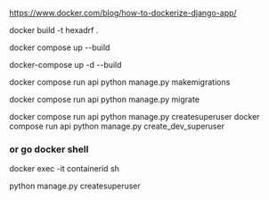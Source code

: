 https://www.docker.com/blog/how-to-dockerize-django-app/

docker build -t hexadrf .

docker compose up --build

docker-compose up -d --build

docker compose run api python manage.py makemigrations

docker compose run api python manage.py migrate

docker compose run api python manage.py createsuperuser
docker compose run api python manage.py create_dev_superuser

### or go docker shell
docker exec -it containerid sh

python manage.py createsuperuser


